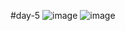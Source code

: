 #day-5
![image](https://user-images.githubusercontent.com/106247103/171622610-6e160cd1-9dcc-4759-be08-ad009b464099.png)
![image](https://user-images.githubusercontent.com/106247103/171622675-9c98907b-4ec6-4ffe-9c7b-f8dec9f406a8.png)
